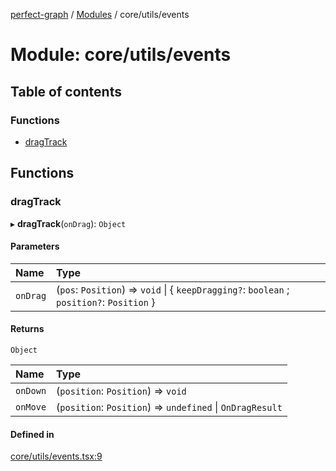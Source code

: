 [perfect-graph](../README.md) / [Modules](../modules.md) / core/utils/events

# Module: core/utils/events

## Table of contents

### Functions

- [dragTrack](core_utils_events.md#dragtrack)

## Functions

### dragTrack

▸ **dragTrack**(`onDrag`): `Object`

#### Parameters

| Name | Type |
| :------ | :------ |
| `onDrag` | (`pos`: `Position`) => `void` \| { `keepDragging?`: `boolean` ; `position?`: `Position`  } |

#### Returns

`Object`

| Name | Type |
| :------ | :------ |
| `onDown` | (`position`: `Position`) => `void` |
| `onMove` | (`position`: `Position`) => `undefined` \| `OnDragResult` |

#### Defined in

[core/utils/events.tsx:9](https://github.com/MaastrichtU-IDS/perfect-graph/blob/c07a48d/src/core/utils/events.tsx#L9)
